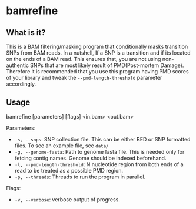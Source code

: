 # bamrefine

## What is it?

This is a BAM filtering/masking program that conditionally masks
transition SNPs from BAM reads. In a nutshell, If a SNP is a
transition and if its located on the ends of a BAM read. This
ensures that, you are not using non-authentic SNPs that are
most likely result of PMD(Post-mortem Damage). Therefore it is
recommended that you use this program having PMD scores of your
library and tweak the ```--pmd-length-threshold``` parameter 
accordingly.

## Usage

bamrefine [parameters] [flags] <in.bam> <out.bam>

Parameters:

  * ```-s, --snps```: SNP collection file. This can be either
    BED or SNP formatted files. To see an example file, see
    ```data/```
  * ```-g, --genome-fasta```: Path to genome fasta file. This
    is needed only for fetcing contig names. Genome should be
    indexed beforehand.
  * ```-l, --pmd-length-threshold```: N nucleotide region from
    both ends of a read to be treated as a possible PMD region.
  * ```-p, --threads```: Threads to run the program in parallel.

Flags:

  * ```-v, --verbose```: verbose output of progress.
